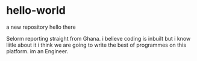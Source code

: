 # hello-world
a new repository
hello there

Selorm reporting straight from Ghana.
i believe coding is inbuilt but i know liitle about it
i think we are going to write the best of programmes on this platform.
im an Engineer.
